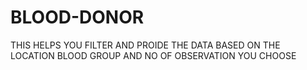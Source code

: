 # BLOOD-DONOR
THIS HELPS YOU FILTER AND PROIDE THE DATA BASED ON THE LOCATION BLOOD GROUP AND NO OF OBSERVATION YOU CHOOSE
